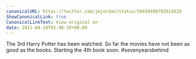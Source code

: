 ```yaml
---
canonicalURL: https://twitter.com/jmjordan/status/59810498702614528
ShowCanonicalLink: true
CanonicalLinkText: View original on
date: 2011-04-18T02:48:28+00:00
---
```

The 3rd Harry Potter has been watched. So far the movies have not been as good as the books. Starting the 4th book soon. #sevenyearsbehind